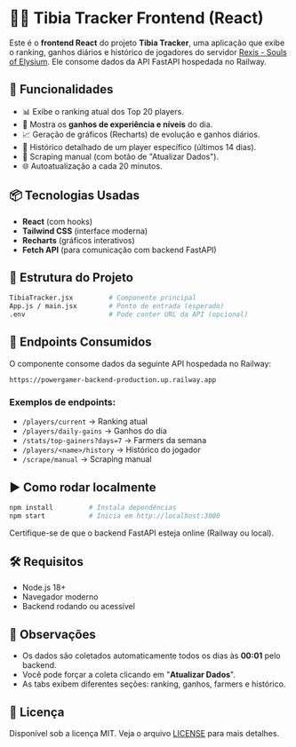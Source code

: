 # 🧙‍♂️ Tibia Tracker Frontend (React)

Este é o **frontend React** do projeto **Tibia Tracker**, uma aplicação que exibe o ranking, ganhos diários e histórico de jogadores do servidor [Rexis - Souls of Elysium](https://rexis.soerpg.com). Ele consome dados da API FastAPI hospedada no Railway.

## 🚀 Funcionalidades

- 📊 Exibe o ranking atual dos Top 20 players.
- 🔼 Mostra os **ganhos de experiência e níveis** do dia.
- 📈 Geração de gráficos (Recharts) de evolução e ganhos diários.
- 🧾 Histórico detalhado de um player específico (últimos 14 dias).
- 🔄 Scraping manual (com botão de "Atualizar Dados").
- 🌐 Autoatualização a cada 20 minutos.

## 📦 Tecnologias Usadas

- **React** (com hooks)
- **Tailwind CSS** (interface moderna)
- **Recharts** (gráficos interativos)
- **Fetch API** (para comunicação com backend FastAPI)

## 📁 Estrutura do Projeto

```bash
TibiaTracker.jsx         # Componente principal
App.js / main.jsx        # Ponto de entrada (esperado)
.env                     # Pode conter URL da API (opcional)
```

## 🔗 Endpoints Consumidos

O componente consome dados da seguinte API hospedada no Railway:

```
https://powergamer-backend-production.up.railway.app
```

### Exemplos de endpoints:

- `/players/current` → Ranking atual
- `/players/daily-gains` → Ganhos do dia
- `/stats/top-gainers?days=7` → Farmers da semana
- `/players/<name>/history` → Histórico do jogador
- `/scrape/manual` → Scraping manual

## ▶️ Como rodar localmente

```bash
npm install         # Instala dependências
npm start           # Inicia em http://localhost:3000
```

Certifique-se de que o backend FastAPI esteja online (Railway ou local).

## 🛠️ Requisitos

- Node.js 18+
- Navegador moderno
- Backend rodando ou acessível

## 📌 Observações

- Os dados são coletados automaticamente todos os dias às **00:01** pelo backend.
- Você pode forçar a coleta clicando em "**Atualizar Dados**".
- As tabs exibem diferentes seções: ranking, ganhos, farmers e histórico.

## 📄 Licença

Disponível sob a licença MIT. Veja o arquivo [LICENSE](../LICENSE) para mais detalhes.
